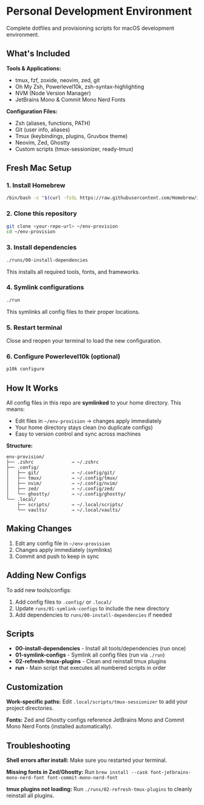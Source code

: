 # Personal Development Environment

Complete dotfiles and provisioning scripts for macOS development environment.

## What's Included

**Tools & Applications:**
- tmux, fzf, zoxide, neovim, zed, git
- Oh My Zsh, Powerlevel10k, zsh-syntax-highlighting
- NVM (Node Version Manager)
- JetBrains Mono & Commit Mono Nerd Fonts

**Configuration Files:**
- Zsh (aliases, functions, PATH)
- Git (user info, aliases)
- Tmux (keybindings, plugins, Gruvbox theme)
- Neovim, Zed, Ghostty
- Custom scripts (tmux-sessionizer, ready-tmux)

## Fresh Mac Setup

### 1. Install Homebrew
```bash
/bin/bash -c "$(curl -fsSL https://raw.githubusercontent.com/Homebrew/install/HEAD/install.sh)"
```

### 2. Clone this repository
```bash
git clone <your-repo-url> ~/env-provision
cd ~/env-provision
```

### 3. Install dependencies
```bash
./runs/00-install-dependencies
```
This installs all required tools, fonts, and frameworks.

### 4. Symlink configurations
```bash
./run
```
This symlinks all config files to their proper locations.

### 5. Restart terminal
Close and reopen your terminal to load the new configuration.

### 6. Configure Powerlevel10k (optional)
```bash
p10k configure
```

## How It Works

All config files in this repo are **symlinked** to your home directory. This means:
- Edit files in `~/env-provision` → changes apply immediately
- Your home directory stays clean (no duplicate configs)
- Easy to version control and sync across machines

**Structure:**
```
env-provision/
├── .zshrc              → ~/.zshrc
├── .config/
│   ├── git/            → ~/.config/git/
│   ├── tmux/           → ~/.config/tmux/
│   ├── nvim/           → ~/.config/nvim/
│   ├── zed/            → ~/.config/zed/
│   └── ghostty/        → ~/.config/ghostty/
└── .local/
    ├── scripts/        → ~/.local/scripts/
    └── vaults/         → ~/.local/vaults/
```

## Making Changes

1. Edit any config file in `~/env-provision`
2. Changes apply immediately (symlinks)
3. Commit and push to keep in sync

## Adding New Configs

To add new tools/configs:
1. Add config files to `.config/` or `.local/`
2. Update `runs/01-symlink-configs` to include the new directory
3. Add dependencies to `runs/00-install-dependencies` if needed

## Scripts

- **00-install-dependencies** - Install all tools/dependencies (run once)
- **01-symlink-configs** - Symlink all config files (run via `./run`)
- **02-refresh-tmux-plugins** - Clean and reinstall tmux plugins
- **run** - Main script that executes all numbered scripts in order

## Customization

**Work-specific paths:** Edit `.local/scripts/tmux-sessionizer` to add your project directories.

**Fonts:** Zed and Ghostty configs reference JetBrains Mono and Commit Mono Nerd Fonts (installed automatically).

## Troubleshooting

**Shell errors after install:** Make sure you restarted your terminal.

**Missing fonts in Zed/Ghostty:** Run `brew install --cask font-jetbrains-mono-nerd-font font-commit-mono-nerd-font`

**tmux plugins not loading:** Run `./runs/02-refresh-tmux-plugins` to cleanly reinstall all plugins.
